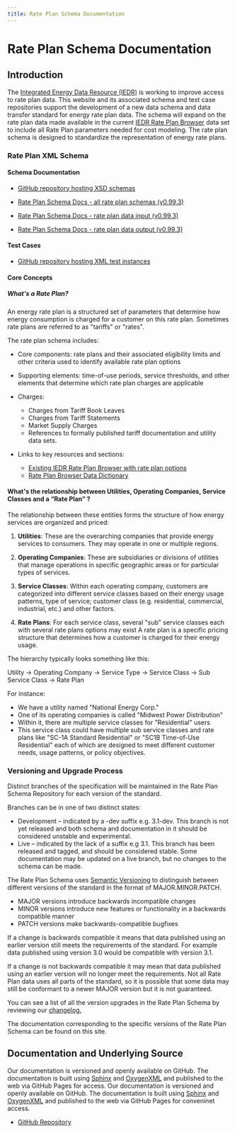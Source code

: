 ```yaml
---
title: Rate Plan Schema Documentation
---
```


# Rate Plan Schema Documentation

## Introduction

The [Integrated Energy Data Resource (IEDR)](https://iedr.nyserda.ny.gov) is working to improve access to rate plan data. This website and its associated schema and test case repositories support the development of a new data schema and data transfer standard for energy rate plan data. The schema will expand on the rate plan data made available in the current [IEDR Rate Plan Browser](https://iedr.nyserda.ny.gov/rate-plan/) data set to include all Rate Plan parameters needed for cost modeling. The rate plan schema is designed to standardize the representation of energy rate plans. 
 
### Rate Plan XML Schema

#### Schema Documentation
  - [GitHub repository hosting XSD schemas](https://github.com/Flux-Tailor/rate-plan-schema)
    
  - [Rate Plan Schema Docs - all rate plan schemas (v0.99.3)](https://flux-tailor.github.io/rate-plan-documentation/_static/rate-plan-schema-docs/v0.99.3/all_rate_plan_schemas/all_rate_plan_schemas.html)
  - [Rate Plan Schema Docs - rate plan data input (v0.99.3)](https://flux-tailor.github.io/rate-plan-documentation/_static/rate-plan-schema-docs/v0.99.3/rate_plan_data_input/rate_plan_data_input.html)
  - [Rate Plan Schema Docs - rate plan data output (v0.99.3)](https://flux-tailor.github.io/rate-plan-documentation/_static/rate-plan-schema-docs/v0.99.3/rate_plan_data_output/rate_plan_data_output.html)

#### Test Cases
  - [GitHub repository hosting XML test instances](https://github.com/Flux-Tailor/rate-plan-test-cases)

#### Core Concepts

##### What's a Rate Plan?

An energy rate plan is a structured set of parameters that determine how energy consumption is charged for a customer on this rate plan. Sometimes rate plans are referred to as "tariffs" or "rates".

The rate plan schema includes:

- Core components: rate plans and their associated eligibility limits and other criteria used to identify available rate plan options
- Supporting elements: time-of-use periods, service thresholds, and other elements that determine which rate plan charges are applicable
- Charges:
  - Charges from Tariff Book Leaves
  - Charges from Tariff Statements
  - Market Supply Charges
  - References to formally published tariff documentation and utility data sets. 



- Links to key resources and sections:
  - [Existing IEDR Rate Plan Browser with rate plan options](https://iedr.nyserda.ny.gov/rate-plan/)
  - [Rate Plan Browser Data Dictionary](https://iedr-public-static-files.s3.amazonaws.com/documentation/IEDR_DataDictionary-RatePlanData_V001_20240112.pdf)
 
#### What's the relationship between Utilities, Operating Companies, Service Classes and a “Rate Plan” ?

The relationship between these entities forms the structure of how energy services are organized and priced:

1. **Utilities**: These are the overarching companies that provide energy services to consumers. They may operate in one or multiple regions.

2. **Operating Companies**: These are subsidiaries or divisions of utilities that manage operations in specific geographic areas or for particular types of services.

3. **Service Classes**: Within each operating company, customers are categorized into different service classes based on their energy usage patterns, type of service; customer class (e.g. residential, commercial, industrial, etc.) and other factors.

4. **Rate Plans**: For each service class, several "sub" service classes each with several rate plans options may exist A rate plan is a specific pricing structure that determines how a customer is charged for their energy usage.

The hierarchy typically looks something like this:

Utility → Operating Company → Service Type → Service Class → Sub Service Class  → Rate Plan

For instance:
- We have a utility named "National Energy Corp."
- One of its operating companies is called "Midwest Power Distribution"
- Within it, there are multiple service classes for "Residential" users
- This service class could have multiple sub service classes and rate plans like "SC-1A Standard Residential" or "SC1B Time-of-Use Residential" each of which are designed to meet different customer needs, usage patterns, or policy objectives.

### Versioning and Upgrade Process

Distinct branches of the specification will be maintained in the Rate Plan Schema Repository for each version of the standard.

Branches can be in one of two distinct states:

 - Development – indicated by a -dev suffix e.g. 3.1-dev. This branch is not yet released and both schema and documentation in it should be considered unstable and experimental.
 -  Live – indicated by the lack of a suffix e.g 3.1. This branch has been released and tagged, and should be considered stable. Some documentation may be updated on a live branch, but no changes to the schema can be made.

The Rate Plan Schema uses [Semantic Versioning](https://semver.org/) to distinguish between different versions of the standard in the format of MAJOR.MINOR.PATCH.

 - MAJOR versions introduce backwards incompatible changes
 - MINOR versions introduce new features or functionality in a backwards compatible manner
 - PATCH versions make backwards-compatible bugfixes

If a change is backwards compatible it means that data published using an earlier version still meets the requirements of the standard. For example data published using version 3.0 would be compatible with version 3.1. 

If a change is not backwards compatible it may mean that data published using an earlier version will no longer meet the requirements. Not all Rate Plan data uses all parts of the standard, so it is possible that some data may still be conformant to a newer MAJOR version but it is not guaranteed.

You can see a list of all the version upgrades in the Rate Plan Schema by reviewing our 
[changelog.](https://github.com/Flux-Tailor/rate-plan-schema/releases)

The documentation corresponding to the specific versions of the Rate Plan Schema can be found on this site.

## Documentation and Underlying Source

Our documentation is versioned and openly available on GitHub. The documentation is built using [Sphinx](https://www.sphinx-doc.org/) and [OxygenXML](https://www.oxygenxml.com/) and published to the web via GitHub Pages for access.
Our documentation is versioned and openly available on GitHub. The documentation is built using [Sphinx](https://www.sphinx-doc.org/) and [OxygenXML](https://www.oxygenxml.com/) and published to the web via GitHub Pages for conveninet access.

- [GitHub Repository](https://github.com/Flux-Tailor/rate-plan-documentation)
